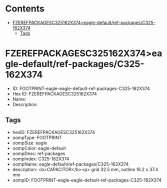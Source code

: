 



Contents
========

* [FZEREFPACKAGESC325162X374>eagle-default/ref-packages/C325-162X374](#fzerefpackagesc325162x374eagle-defaultref-packagesc325-162x374)
	* [Tags](#tags)

# FZEREFPACKAGESC325162X374>eagle-default/ref-packages/C325-162X374

- ID: FOOTPRINT-eagle-eagle-default-ref-packages-C325-162X374
- Hex ID: FZEREFPACKAGESC325162X374
- Name: 
- Description: 

## Tags

- hexID: FZEREFPACKAGESC325162X374
- oompType: FOOTPRINT
- oompSize: eagle
- oompColor: eagle-default
- oompDesc: ref-packages
- oompIndex: C325-162X374
- oompName: eagle-default/ref-packages/C325-162X374
- description: &lt;b&gt;CAPACITOR&lt;/b&gt;&lt;p&gt;&#xD;
grid 32.5 mm, outline 16.2 x 37.4 mm
- oompID: FOOTPRINT-eagle-eagle-default-ref-packages-C325-162X374
